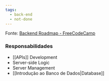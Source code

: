 ```yaml
---
tags:
  - back-end
  - not-done
---
```

Fonte: [Backend Roadmap - FreeCodeCamp](https://www.youtube.com/watch?v=tN6oJu2DqCM&list=PLWKjhJtqVAbn21gs5UnLhCQ82f923WCgM)

### Responsabilidades
- [[APIs]] Development
- Server-side Logic
- Server Management
- [[Introdução ao Banco de Dados|Database]]